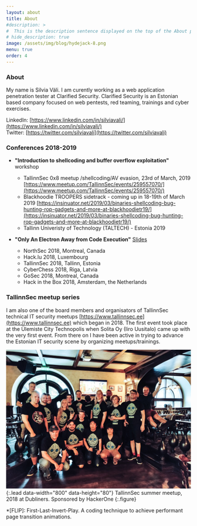 ```yaml
---
layout: about
title: About
#description: >
#  This is the description sentence displayed on the top of the About page and in search engines
# hide_description: true
image: /assets/img/blog/hydejack-8.png
menu: true
order: 4
---
```


### About

My name is Silvia Väli. I am curently working as a web application penetration tester at Clarified Security. Clarified Security is an Estonian based company focused on web pentests, red teaming, trainings and cyber exercises.

LinkedIn: [https://www.linkedin.com/in/silviavali/](https://www.linkedin.com/in/silviavali/)<br>
Twitter: [https://twitter.com/silviavali](https://twitter.com/silviavali)

### Conferences 2018-2019

* **"Introduction to shellcoding and buffer overflow exploitation"** workshop
	- TallinnSec 0x8 meetup /shellcoding/AV evasion, 23rd of March, 2019 [https://www.meetup.com/TallinnSec/events/259557070/](https://www.meetup.com/TallinnSec/events/259557070/)
	- Blackhoodie TROOPERS sidetrack - coming up in 18-19th of March 2019
	[https://insinuator.net/2019/03/binaries-shellcoding-bug-hunting-rop-gadgets-and-more-at-blackhoodietr19/](https://insinuator.net/2019/03/binaries-shellcoding-bug-hunting-rop-gadgets-and-more-at-blackhoodietr19/)
	- Tallinn Univeristy of Technology (TALTECH) - Estonia 2019

* **"Only An Electron Away from Code Execution"** [Slides](https://cert.lv/uploads/Kibershahs/Prezentacijas/Silvia_Vali_Kibersahs-2018.pdf)
	- NorthSec 2018, Montreal, Canada
	- Hack.lu 2018, Luxembourg
	- TallinnSec 2018, Tallinn, Estonia
	- CyberChess 2018, Riga, Latvia
	- GoSec 2018, Montreal, Canada
	- Hack in the Box 2018, Amsterdam, the Netherlands

### TallinnSec meetup series

I am also one of the board members and organisators of TallinnSec technical IT security meetups [https://www.tallinnsec.ee](https://www.tallinnsec.ee) which began in 2018. The first event took place at the Ülemiste City Technopolis when Solita Oy (Iiro Uusitalo) came up with the very first event. From there on I have been active in trying to advance the Estonian IT security scene by organizing meetups/trainings.

![](/assets/img/tallinnsec.jpg){:.lead data-width="800" data-height="80"}
TallinnSec summer meetup, 2018 at Dubliners. Sponsored by HackerOne
{:.figure}

*[FLIP]: First-Last-Invert-Play. A coding technique to achieve performant page transition animations.
